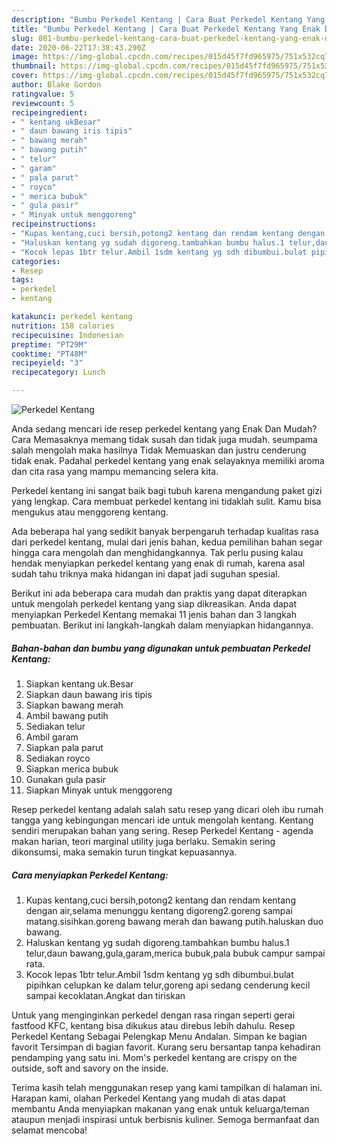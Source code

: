 ```yaml
---
description: "Bumbu Perkedel Kentang | Cara Buat Perkedel Kentang Yang Enak Dan Mudah"
title: "Bumbu Perkedel Kentang | Cara Buat Perkedel Kentang Yang Enak Dan Mudah"
slug: 801-bumbu-perkedel-kentang-cara-buat-perkedel-kentang-yang-enak-dan-mudah
date: 2020-06-22T17:38:43.290Z
image: https://img-global.cpcdn.com/recipes/015d45f7fd965975/751x532cq70/perkedel-kentang-foto-resep-utama.jpg
thumbnail: https://img-global.cpcdn.com/recipes/015d45f7fd965975/751x532cq70/perkedel-kentang-foto-resep-utama.jpg
cover: https://img-global.cpcdn.com/recipes/015d45f7fd965975/751x532cq70/perkedel-kentang-foto-resep-utama.jpg
author: Blake Gordon
ratingvalue: 5
reviewcount: 5
recipeingredient:
- " kentang ukBesar"
- " daun bawang iris tipis"
- " bawang merah"
- " bawang putih"
- " telur"
- " garam"
- " pala parut"
- " royco"
- " merica bubuk"
- " gula pasir"
- " Minyak untuk menggoreng"
recipeinstructions:
- "Kupas kentang,cuci bersih,potong2 kentang dan rendam kentang dengan air,selama menunggu kentang digoreng2.goreng sampai matang.sisihkan.goreng bawang merah dan bawang putih.haluskan duo bawang."
- "Haluskan kentang yg sudah digoreng.tambahkan bumbu halus.1 telur,daun bawang,gula,garam,merica bubuk,pala bubuk campur sampai rata."
- "Kocok lepas 1btr telur.Ambil 1sdm kentang yg sdh dibumbui.bulat pipihkan celupkan ke dalam telur,goreng api sedang cenderung kecil sampai kecoklatan.Angkat dan tiriskan"
categories:
- Resep
tags:
- perkedel
- kentang

katakunci: perkedel kentang 
nutrition: 158 calories
recipecuisine: Indonesian
preptime: "PT29M"
cooktime: "PT48M"
recipeyield: "3"
recipecategory: Lunch

---
```



![Perkedel Kentang](https://img-global.cpcdn.com/recipes/015d45f7fd965975/751x532cq70/perkedel-kentang-foto-resep-utama.jpg)

Anda sedang mencari ide resep perkedel kentang yang Enak Dan Mudah? Cara Memasaknya memang tidak susah dan tidak juga mudah. seumpama salah mengolah maka hasilnya Tidak Memuaskan dan justru cenderung tidak enak. Padahal perkedel kentang yang enak selayaknya memiliki aroma dan cita rasa yang mampu memancing selera kita.

Perkedel kentang ini sangat baik bagi tubuh karena mengandung paket gizi yang lengkap. Cara membuat perkedel kentang ini tidaklah sulit. Kamu bisa mengukus atau menggoreng kentang.

Ada beberapa hal yang sedikit banyak berpengaruh terhadap kualitas rasa dari perkedel kentang, mulai dari jenis bahan, kedua pemilihan bahan segar hingga cara mengolah dan menghidangkannya. Tak perlu pusing kalau hendak menyiapkan perkedel kentang yang enak di rumah, karena asal sudah tahu triknya maka hidangan ini dapat jadi suguhan spesial.


Berikut ini ada beberapa cara mudah dan praktis yang dapat diterapkan untuk mengolah perkedel kentang yang siap dikreasikan. Anda dapat menyiapkan Perkedel Kentang memakai 11 jenis bahan dan 3 langkah pembuatan. Berikut ini langkah-langkah dalam menyiapkan hidangannya.

<!--inarticleads1-->

##### Bahan-bahan dan bumbu yang digunakan untuk pembuatan Perkedel Kentang:

1. Siapkan  kentang uk.Besar
1. Siapkan  daun bawang iris tipis
1. Siapkan  bawang merah
1. Ambil  bawang putih
1. Sediakan  telur
1. Ambil  garam
1. Siapkan  pala parut
1. Sediakan  royco
1. Siapkan  merica bubuk
1. Gunakan  gula pasir
1. Siapkan  Minyak untuk menggoreng


Resep perkedel kentang adalah salah satu resep yang dicari oleh ibu rumah tangga yang kebingungan mencari ide untuk mengolah kentang. Kentang sendiri merupakan bahan yang sering. Resep Perkedel Kentang - agenda makan harian, teori marginal utility juga berlaku. Semakin sering dikonsumsi, maka semakin turun tingkat kepuasannya. 

<!--inarticleads2-->

##### Cara menyiapkan Perkedel Kentang:

1. Kupas kentang,cuci bersih,potong2 kentang dan rendam kentang dengan air,selama menunggu kentang digoreng2.goreng sampai matang.sisihkan.goreng bawang merah dan bawang putih.haluskan duo bawang.
1. Haluskan kentang yg sudah digoreng.tambahkan bumbu halus.1 telur,daun bawang,gula,garam,merica bubuk,pala bubuk campur sampai rata.
1. Kocok lepas 1btr telur.Ambil 1sdm kentang yg sdh dibumbui.bulat pipihkan celupkan ke dalam telur,goreng api sedang cenderung kecil sampai kecoklatan.Angkat dan tiriskan


Untuk yang menginginkan perkedel dengan rasa ringan seperti gerai fastfood KFC, kentang bisa dikukus atau direbus lebih dahulu. Resep Perkedel Kentang Sebagai Pelengkap Menu Andalan. Simpan ke bagian favorit Tersimpan di bagian favorit. Kurang seru bersantap tanpa kehadiran pendamping yang satu ini. Mom&#39;s perkedel kentang are crispy on the outside, soft and savory on the inside. 

Terima kasih telah menggunakan resep yang kami tampilkan di halaman ini. Harapan kami, olahan Perkedel Kentang yang mudah di atas dapat membantu Anda menyiapkan makanan yang enak untuk keluarga/teman ataupun menjadi inspirasi untuk berbisnis kuliner. Semoga bermanfaat dan selamat mencoba!

